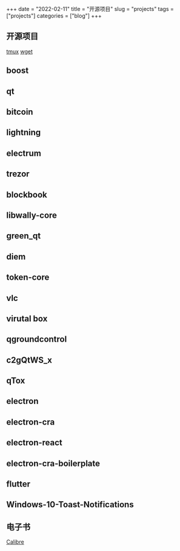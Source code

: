 +++ 
date = "2022-02-11"
title = "开源项目"
slug = "projects" 
tags = ["projects"]
categories = ["blog"]
+++

## 开源项目

[tmux]()
[wget](https://www.gnu.org/software/wget/)


## boost

## qt


## bitcoin

## lightning

## electrum

## trezor

## blockbook

## libwally-core

## green_qt

## diem

## token-core


## vlc

## virutal box

## qgroundcontrol

## c2gQtWS_x

## qTox


## electron
## electron-cra
## electron-react
## electron-cra-boilerplate

## flutter


## Windows-10-Toast-Notifications

## 电子书
[Calibre](https://github.com/kovidgoyal/calibre)
